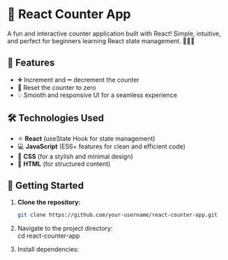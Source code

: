 # 🚀 React Counter App

A fun and interactive counter application built with React! Simple, intuitive, and perfect for beginners learning React state management. 🧑‍💻🔥

## 🎯 Features
- ➕ Increment and ➖ decrement the counter
- 🔄 Reset the counter to zero
- 💡 Smooth and responsive UI for a seamless experience

## 🛠️ Technologies Used
- ⚛️ **React** (useState Hook for state management)
- 💻 **JavaScript** (ES6+ features for clean and efficient code)
- 🎨 **CSS** (for a stylish and minimal design)
- 📄 **HTML** (for structured content)

## 🚀 Getting Started

1. **Clone the repository:**
   ```sh
   git clone https://github.com/your-username/react-counter-app.git

2. Navigate to the project directory:    
   cd react-counter-app

3. Install dependencies: